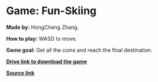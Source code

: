 # Game: Fun-Skiing

**Made by:** HongCheng Zhang. 

**How to play:** 
WASD to move. 

**Game goal:**
Get all the coins and reach the final destination. 

[**Drive link to download the game**](https://drive.google.com/drive/folders/19G7xJfkdOocILlWpi3dfDGkFLTAWmoOf?usp=sharing)
 
[**Source link**](https://github.com/Zhang-Ale/Fun-Skiing/tree/main/)


